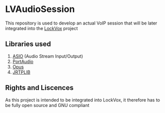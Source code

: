 # LVAudioSession
This repository is used to develop an actual VoIP session that will be later integrated into the [LockVox](https://github.com/ValentinGrim/LockVox) project

## Libraries used
1. [ASIO](https://new.steinberg.net/developers/) (Audio Stream Input/Output)
2. [PortAudio](http://files.portaudio.com/download.html)
3. [Opus](https://opus-codec.org/downloads/)
4. [JRTPLIB](https://github.com/j0r1/JRTPLIB) 

## Rights and Liscences
As this project is intended to be integrated into LockVox, it therefore has to be fully open source and GNU compliant
